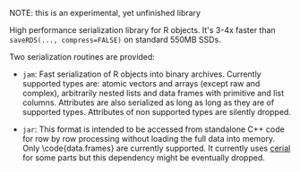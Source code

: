 
NOTE: this is an experimental, yet unfinished library

High performance serialization library for R objects. It's 3-4x faster than
`saveRDS(..., compress=FALSE)` on standard 550MB SSDs.

Two serialization routines are provided:

 - `jam`: Fast serialization of R objects into binary archives. Currently
    supported types are: atomic vectors and arrays (except raw and complex),
    arbitrarily nested lists and data frames with primitive and list
    columns. Attributes are also serialized as long as long as they are of
    supported types. Attributes of non supported types are silently dropped.
    
 - `jar`: This format is intended to be accessed from standalone C++ code for
    row by row processing without loading the full data into memory. Only
    \code{data.frames} are currently supported. It currently uses [cerial][] for
    some parts but this dependency might be eventually dropped.
    
    
[cerial]: https://github.com/wjwwood/serial

